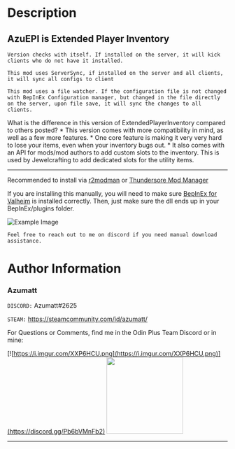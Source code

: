 # Description

## AzuEPI is Extended Player Inventory

`Version checks with itself. If installed on the server, it will kick clients who do not have it installed.`

`This mod uses ServerSync, if installed on the server and all clients, it will sync all configs to client`

`This mod uses a file watcher. If the configuration file is not changed with BepInEx Configuration manager, but changed in the file directly on the server, upon file save, it will sync the changes to all clients.`

What is the difference in this version of ExtendedPlayerInventory compared to others posted?
    * This version comes with more compatibility in mind, as well as a few more features.
        * One core feature is making it very very hard to lose your items, even when your inventory bugs out.
        * It also comes with an API for mods/mod authors to add custom slots to the inventory. This is used by Jewelcrafting to add dedicated slots for the utility items.

---

Recommended to install via [r2modman](https://valheim.thunderstore.io/package/ebkr/r2modman/)
or [Thundersore Mod Manager](https://www.overwolf.com/app/Thunderstore-Thunderstore_Mod_Manager)

If you are installing this manually, you will need to make
sure [BepInEx for Valheim](https://valheim.thunderstore.io/package/denikson/BepInExPack_Valheim/) is installed
correctly. Then, just make sure the dll ends up in your BepInEx/plugins folder.

![](https://i.imgur.com/vkGrXTg.png "Example Image")

`Feel free to reach out to me on discord if you need manual download assistance.`

# Author Information

### Azumatt

`DISCORD:` Azumatt#2625

`STEAM:` https://steamcommunity.com/id/azumatt/

For Questions or Comments, find me in the Odin Plus Team Discord or in mine:

[![https://i.imgur.com/XXP6HCU.png](https://i.imgur.com/XXP6HCU.png)](https://discord.gg/Pb6bVMnFb2)
<a href="https://discord.gg/pdHgy6Bsng"><img src="https://i.imgur.com/Xlcbmm9.png" href="https://discord.gg/pdHgy6Bsng" width="175" height="175"></a>
***